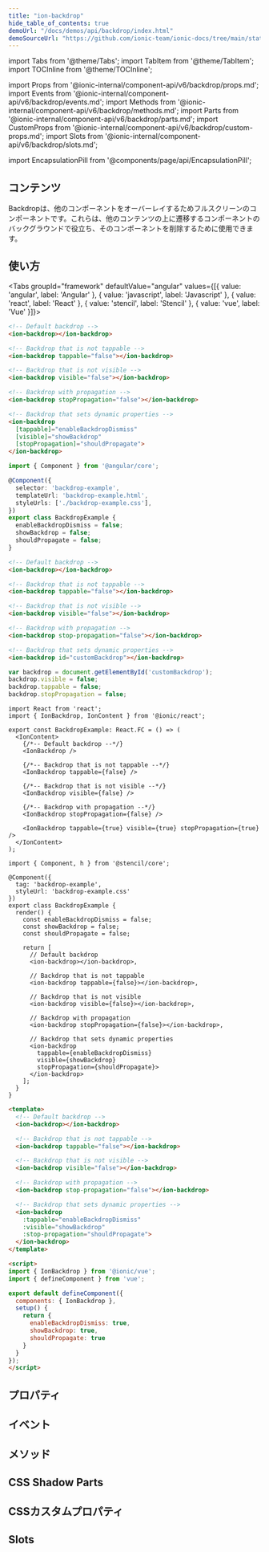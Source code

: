 ```yaml
---
title: "ion-backdrop"
hide_table_of_contents: true
demoUrl: "/docs/demos/api/backdrop/index.html"
demoSourceUrl: "https://github.com/ionic-team/ionic-docs/tree/main/static/demos/api/backdrop/index.html"
---
```

import Tabs from '@theme/Tabs';
import TabItem from '@theme/TabItem';
import TOCInline from '@theme/TOCInline';

import Props from '@ionic-internal/component-api/v6/backdrop/props.md';
import Events from '@ionic-internal/component-api/v6/backdrop/events.md';
import Methods from '@ionic-internal/component-api/v6/backdrop/methods.md';
import Parts from '@ionic-internal/component-api/v6/backdrop/parts.md';
import CustomProps from '@ionic-internal/component-api/v6/backdrop/custom-props.md';
import Slots from '@ionic-internal/component-api/v6/backdrop/slots.md';



import EncapsulationPill from '@components/page/api/EncapsulationPill';

<EncapsulationPill type="shadow" />

<h2 className="table-of-contents__title">コンテンツ</h2>

<TOCInline
  toc={toc}
  maxHeadingLevel={2}
/>



Backdropは、他のコンポーネントをオーバーレイするためフルスクリーンのコンポーネントです。これらは、他のコンテンツの上に遷移するコンポーネントのバックグラウンドで役立ち、そのコンポーネントを削除するために使用できます。




## 使い方

<Tabs groupId="framework" defaultValue="angular" values={[{ value: 'angular', label: 'Angular' }, { value: 'javascript', label: 'Javascript' }, { value: 'react', label: 'React' }, { value: 'stencil', label: 'Stencil' }, { value: 'vue', label: 'Vue' }]}>

<TabItem value="angular">

```html
<!-- Default backdrop -->
<ion-backdrop></ion-backdrop>

<!-- Backdrop that is not tappable -->
<ion-backdrop tappable="false"></ion-backdrop>

<!-- Backdrop that is not visible -->
<ion-backdrop visible="false"></ion-backdrop>

<!-- Backdrop with propagation -->
<ion-backdrop stopPropagation="false"></ion-backdrop>

<!-- Backdrop that sets dynamic properties -->
<ion-backdrop
  [tappable]="enableBackdropDismiss"
  [visible]="showBackdrop"
  [stopPropagation]="shouldPropagate">
</ion-backdrop>
```

```typescript
import { Component } from '@angular/core';

@Component({
  selector: 'backdrop-example',
  templateUrl: 'backdrop-example.html',
  styleUrls: ['./backdrop-example.css'],
})
export class BackdropExample {
  enableBackdropDismiss = false;
  showBackdrop = false;
  shouldPropagate = false;
}
```


</TabItem>


<TabItem value="javascript">

```html
<!-- Default backdrop -->
<ion-backdrop></ion-backdrop>

<!-- Backdrop that is not tappable -->
<ion-backdrop tappable="false"></ion-backdrop>

<!-- Backdrop that is not visible -->
<ion-backdrop visible="false"></ion-backdrop>

<!-- Backdrop with propagation -->
<ion-backdrop stop-propagation="false"></ion-backdrop>

<!-- Backdrop that sets dynamic properties -->
<ion-backdrop id="customBackdrop"></ion-backdrop>
```

```javascript
var backdrop = document.getElementById('customBackdrop');
backdrop.visible = false;
backdrop.tappable = false;
backdrop.stopPropagation = false;
```

</TabItem>


<TabItem value="react">

```tsx
import React from 'react';
import { IonBackdrop, IonContent } from '@ionic/react';

export const BackdropExample: React.FC = () => (
  <IonContent>
    {/*-- Default backdrop --*/}
    <IonBackdrop />

    {/*-- Backdrop that is not tappable --*/}
    <IonBackdrop tappable={false} />

    {/*-- Backdrop that is not visible --*/}
    <IonBackdrop visible={false} />

    {/*-- Backdrop with propagation --*/}
    <IonBackdrop stopPropagation={false} />

    <IonBackdrop tappable={true} visible={true} stopPropagation={true} />
  </IonContent>
);
```


</TabItem>


<TabItem value="stencil">

```tsx
import { Component, h } from '@stencil/core';

@Component({
  tag: 'backdrop-example',
  styleUrl: 'backdrop-example.css'
})
export class BackdropExample {
  render() {
    const enableBackdropDismiss = false;
    const showBackdrop = false;
    const shouldPropagate = false;

    return [
      // Default backdrop
      <ion-backdrop></ion-backdrop>,

      // Backdrop that is not tappable
      <ion-backdrop tappable={false}></ion-backdrop>,

      // Backdrop that is not visible
      <ion-backdrop visible={false}></ion-backdrop>,

      // Backdrop with propagation
      <ion-backdrop stopPropagation={false}></ion-backdrop>,

      // Backdrop that sets dynamic properties
      <ion-backdrop
        tappable={enableBackdropDismiss}
        visible={showBackdrop}
        stopPropagation={shouldPropagate}>
      </ion-backdrop>
    ];
  }
}
```

</TabItem>


<TabItem value="vue">

```html
<template>
  <!-- Default backdrop -->
  <ion-backdrop></ion-backdrop>

  <!-- Backdrop that is not tappable -->
  <ion-backdrop tappable="false"></ion-backdrop>

  <!-- Backdrop that is not visible -->
  <ion-backdrop visible="false"></ion-backdrop>

  <!-- Backdrop with propagation -->
  <ion-backdrop stop-propagation="false"></ion-backdrop>

  <!-- Backdrop that sets dynamic properties -->
  <ion-backdrop
    :tappable="enableBackdropDismiss"
    :visible="showBackdrop"
    :stop-propagation="shouldPropagate">
  </ion-backdrop>
</template>

<script>
import { IonBackdrop } from '@ionic/vue';
import { defineComponent } from 'vue';

export default defineComponent({
  components: { IonBackdrop },
  setup() {
    return {
      enableBackdropDismiss: true,
      showBackdrop: true,
      shouldPropagate: true
    }
  }
});
</script>
```

</TabItem>

</Tabs>

## プロパティ
<Props />

## イベント
<Events />

## メソッド
<Methods />

## CSS Shadow Parts
<Parts />

## CSSカスタムプロパティ
<CustomProps />

## Slots
<Slots />